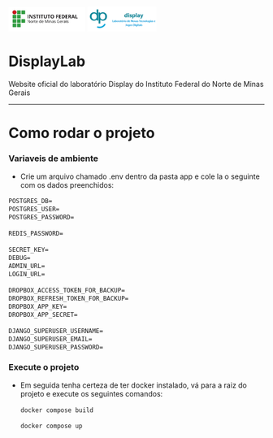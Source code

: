 <p>
  <img src="https://raw.githubusercontent.com/vytorrennan/DisplayLab/main/app/revista/static/imgs/paginaDePost/nascimentoVirtualDisplayLab/ifnmg.jpg" width="30%"/>
  <img src="https://raw.githubusercontent.com/vytorrennan/DisplayLab/main/app/revista/static/imgs/paginaDePost/nascimentoVirtualDisplayLab/logoNomeDiplay.png" width="27%"/>
</p>
<p>
  
</p>

# DisplayLab
Website oficial do laboratório Display do Instituto Federal do Norte de Minas Gerais

---

# Como rodar o projeto
### Variaveis de ambiente
- Crie um arquivo chamado .env dentro da pasta app e cole la o seguinte com os dados preenchidos:
```
POSTGRES_DB=
POSTGRES_USER=
POSTGRES_PASSWORD=

REDIS_PASSWORD=

SECRET_KEY=
DEBUG=
ADMIN_URL=
LOGIN_URL=

DROPBOX_ACCESS_TOKEN_FOR_BACKUP=
DROPBOX_REFRESH_TOKEN_FOR_BACKUP=
DROPBOX_APP_KEY=
DROPBOX_APP_SECRET=

DJANGO_SUPERUSER_USERNAME=
DJANGO_SUPERUSER_EMAIL=
DJANGO_SUPERUSER_PASSWORD=
```

### Execute o projeto
- Em seguida tenha certeza de ter docker instalado, vá para a raiz do projeto e execute os seguintes comandos:

  `docker compose build`

  `docker compose up`
